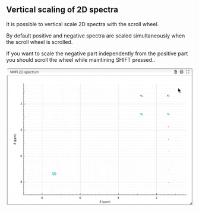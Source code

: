 ## Vertical scaling of 2D spectra

It is possible to vertical scale 2D spectra with the scroll wheel.

By default positive and negative spectra are scaled simultaneously when the scroll wheel is scrolled.

If you want to scale the negative part independently from the positive part you should scroll the wheel while maintining SHIFT pressed..

<img src='scale.gif'>
